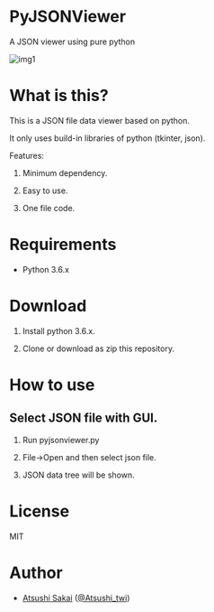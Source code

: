 # PyJSONViewer
A JSON viewer using pure python

![img1](https://github.com/AtsushiSakai/PyJSONViewer/raw/master/img/img1.png)

# What is this?

This is a JSON file data viewer based on python.

It only uses build-in libraries of python (tkinter, json).

Features:

1. Minimum dependency. 

2. Easy to use.

3. One file code.


# Requirements

- Python 3.6.x

# Download

1. Install python 3.6.x.

2. Clone or download as zip this repository. 

# How to use

## Select JSON file with GUI.

1. Run pyjsonviewer.py

2. File-\>Open and then select json file.

3. JSON data tree will be shown.

# License 

MIT

# Author

- [Atsushi Sakai](https://github.com/AtsushiSakai/) ([@Atsushi_twi](https://twitter.com/Atsushi_twi))




